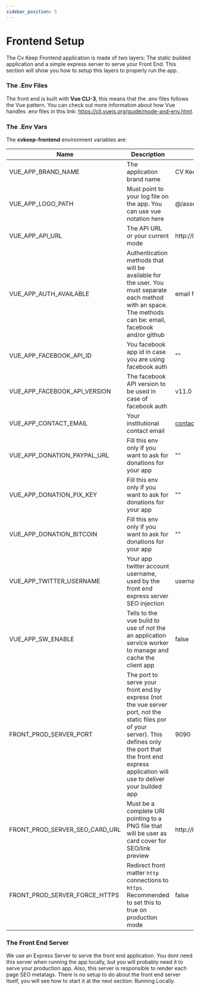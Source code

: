 ```yaml
---
sidebar_position: 5
---
```


# Frontend Setup

The Cv Keep Frontend application is made of two layers: The static builded application and a simple express server to serve your Front End. This section will show you how to setup this layers to properly run the app.

### The .Env Files

The front end is built with **Vue CLI-3**, this means that the .env files follows the Vue pattern. You can check out more information about how Vue handles .env files in this link: https://cli.vuejs.org/guide/mode-and-env.html.

### The .Env Vars

The **cvkeep-frontend** environment variables are:

|Name|Description|Default|Required|
|---|---|---|---|
|VUE_APP_BRAND_NAME|The application brand name|CV Keep|true|
|VUE_APP_LOGO_PATH|Must point to your log file on the app. You can use vue notation here|@/assets/logo/logo.png|true|
|VUE_APP_API_URL|The API URL or your current mode|http://localhost:5000|true|
|VUE_APP_AUTH_AVAILABLE|Authentication methods that will be available for the user. You must separate each method with an space. The methods can be: email, facebook and/or github|email facebook github|true|
|VUE_APP_FACEBOOK_API_ID|You facebook app id in case you are using facebook auth|""|false|
|VUE_APP_FACEBOOK_API_VERSION|The facebook API version to be used in case of facebook auth|v11.0|false|
|VUE_APP_CONTACT_EMAIL|Your institutional contact email|contact@email.com|true|
|VUE_APP_DONATION_PAYPAL_URL|Fill this env only if you want to ask for donations for your app|""|false|
|VUE_APP_DONATION_PIX_KEY|Fill this env only if you want to ask for donations for your app|""|false|
|VUE_APP_DONATION_BITCOIN|Fill this env only if you want to ask for donations for your app|""|false|
|VUE_APP_TWITTER_USERNAME|Your app twitter account username, used by the front end express server SEO injection|username|true|
|VUE_APP_SW_ENABLE|Tells to the vue build to use of not the an application service worker to manage and cache the client app|false|true|
|FRONT_PROD_SERVER_PORT|The port to serve your front end by express (not the vue server port, not the static files por of your server). This defines only the port that the front end express application will use to deliver your builded app|9090|true|
|FRONT_PROD_SERVER_SEO_CARD_URL|Must be a complete URI pointing to a PNG file that will be user as card cover for SEO/link preview|http://localhost:9090/seo/card.png|true|
|FRONT_PROD_SERVER_FORCE_HTTPS|Redirect front matter `http` connections to `https`. Recommended to set this to true on production mode|false|

### The Front End Server

We use an Express Server to serve the front end application. You dont need this server when running the app locally, but you will probably need it to serve your production app. Also, this server is responsible to render each page SEO metatags. There is no setup to do about the front end server itself, you will see how to start it at the next section: Running Locally.